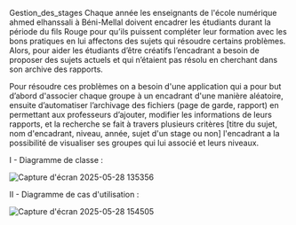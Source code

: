  Gestion_des_stages
    Chaque année les enseignants de l'école numérique ahmed elhanssali à Béni-Mellal doivent encadrer les étudiants durant la période du fils Rouge pour
qu’ils puissent compléter leur formation avec les bons pratiques en lui affectons des sujets qui résoudre certains problèmes.
Alors, pour aider les étudiants d’être créatifs l’encadrant a besoin de proposer des sujets actuels et qui n’étaient pas résolu en cherchant dans son archive des rapports.

   Pour résoudre ces problèmes on a besoin d'une application qui a pour but d’abord d'associer chaque groupe à un encadrant d'une manière aléatoire, 
ensuite d’automatiser l’archivage des fichiers (page de garde, rapport) en permettant aux professeurs d’ajouter,
modifier les informations de leurs rapports, et la recherche se fait à travers plusieurs critères [titre du sujet, nom d'encadrant, niveau, année, sujet d'un stage ou non]
l'encadrant a la possibilité de visualiser ses groupes qui lui associé et leurs niveaux.

I - Diagramme de classe :

![Capture d'écran 2025-05-28 135356](https://github.com/user-attachments/assets/fa328ced-2808-47fa-82c2-0681eb6efbc5)

II - Diagramme de cas d'utilisation :

![Capture d'écran 2025-05-28 154505](https://github.com/user-attachments/assets/84cfeb36-82c8-4082-b9c3-7db2719f4249)
